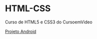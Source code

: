 # HTML-CSS
 Curso de HTML5 e CSS3 do CursoemVideo

<a href="https://joaosouza11.github.io/projeto-android/index.html" target="_blank">Projeto Android</a>